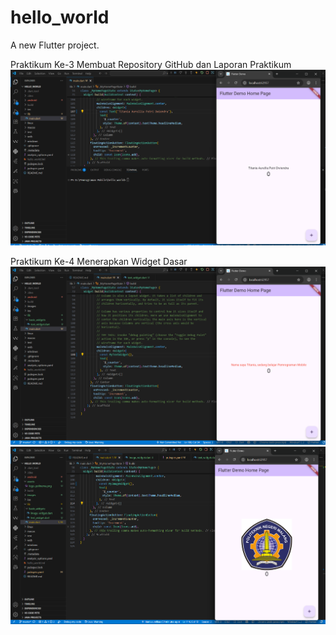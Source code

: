 # hello_world

A new Flutter project.

Praktikum Ke-3 Membuat Repository GitHub dan Laporan Praktikum
![Screnshoot hello_world](images/01.png)

Praktikum Ke-4 Menerapkan Widget Dasar
![Screenshoot hello_world](images/02.png)
![Screenshoot hello_world](images/03.png)
